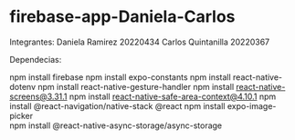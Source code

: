 # firebase-app-Daniela-Carlos

Integrantes: 
    Daniela Ramirez  20220434
    Carlos Quintanilla    20220367



Dependecias: 

npm install firebase
npm install expo-constants
npm install react-native-dotenv
npm install react-native-gesture-handler
npm install react-native-screens@3.31.1
npm install react-native-safe-area-context@4.10.1
npm install @react-navigation/native-stack @react
npm install expo-image-picker  
npm install @react-native-async-storage/async-storage
